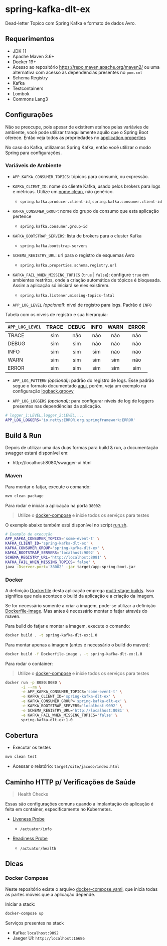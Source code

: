 # spring-kafka-dlt-ex

Dead-letter Topico com Spring Kafka e formato de dados Avro.

## Requerimentos

- JDK 11
- Apache Maven 3.6+
- Docker 19+
- Acesso ao repositório https://repo.maven.apache.org/maven2/ ou uma 
alternativa com acesso às dependências presentes no `pom.xml`
- Schema Registry
- Kafka
- Testcontainers
- Lombok
- Commons Lang3

## Configurações

Não se preocupe, pois apesar de existirem atalhos pelas variávies
de ambiente, você pode utilizar tranquilamente aquilo que o Spring Boot
oferece. Então veja todos as propriedades no 
[application.properties](./src/main/resources/application.properties)

No caso do Kafka, utilizamos Spring Kafka, então você utilizar 
o modo Spring para configurações.

### Variáveis de Ambiente

- `APP_KAFKA_CONSUMER_TOPICS`: tópicos para consumir, ou expressão.
- `KAFKA_CLIENT_ID`: nome do cliente Kafka, usado pelos brokers para logs e 
métricas. Utilize um [nome clean](https://medium.com/coding-skills/clean-code-101-meaningful-names-and-functions-bf450456d90c), não genérico.
  - `spring.kafka.producer.client-id`, `spring.kafka.consumer.client-id`
- `KAFKA_CONSUMER_GROUP`: nome do grupo de consumo que esta aplicação pertence
  - `spring.kafka.consumer.group-id`
- `KAFKA_BOOTSTRAP_SERVERS`: lista de brokers para o cluster Kafka
  - `spring.kafka.bootstrap-servers`
- `SCHEMA_REGISTRY_URL`: url para o registro de esquemas Avro 
  - `spring.kafka.properties.schema.registry.url`
- `KAFKA_FAIL_WHEN_MISSING_TOPICS` (`true` | `false`): configure `true` em
ambientes restritos, onde a criação automática de tópicos é bloqueada.
Assim a aplicação só iniciará se eles existirem.
  - `spring.kafka.listener.missing-topics-fatal`

- `APP_LOG_LEVEL` _(opcional)_: nível de registro para logs. Padrão é `INFO`

Tabela com os níveis de registro e sua hierarquia:

| `APP_LOG_LEVEL` | TRACE  | DEBUG  | INFO   | WARN   | ERROR  |
| --------------- | :----: | :----: | :----: | :----: | :----: |
| TRACE           |  sim   |  não   |  não   |  não   |  não   |
| DEBUG           |  sim   |  sim   |  não   |  não   |  não   |
| INFO            |  sim   |  sim   |  sim   |  não   |  não   |
| WARN            |  sim   |  sim   |  sim   |  sim   |  não   |
| ERROR           |  sim   |  sim   |  sim   |  sim   |  sim   |

- `APP_LOG_PATTERN` _(opcional)_: padrão do registro de logs. Esse padrão
segue o formato documentado [aqui](https://logback.qos.ch/manual/layouts.html),
porém, veja um exemplo na configuração
[logback.groovy](src/main/resources/logback.groovy)

- `APP_LOG_LOGGERS` _(opcional)_: para configurar níveis de log de loggers
presentes nas dependências da aplicação.
```bash
# logger_1:LEVEL,logger_2:LEVEL,...
APP_LOG_LOGGERS='io.netty:ERROR,org.springframework:ERROR'
```

## Build & Run

Depois de utilizar uma das duas formas para build & run, a documentação swagger
estará disponível em:

- http://localhost:8080/swagger-ui.html

### Maven

Para montar o fatjar, execute o comando:

```bash
mvn clean package
```

Para rodar e iniciar a aplicação na porta `38002`:

> Utilize o [docker-compose](./docker-compose.yaml) e inicie todos os serviços
para testes

O exemplo abaixo também está disponível no script [run.sh](./run.sh).

```bash
# Exemplo de execução
APP_KAFKA_CONSUMER_TOPICS='some-event-t' \
KAFKA_CLIENT_ID='spring-kafka-dlt-ex' \
KAFKA_CONSUMER_GROUP='spring-kafka-dlt-ex' \
KAFKA_BOOTSTRAP_SERVERS='localhost:9092' \
SCHEMA_REGISTRY_URL='http://localhost:8081' \
KAFKA_FAIL_WHEN_MISSING_TOPICS='false' \
java -Dserver.port='38002' -jar target/app-spring-boot.jar
```

### Docker

A definição [Dockerfile](./Dockerfile) desta aplicação emprega 
[multi-stage builds](https://docs.docker.com/develop/develop-images/multistage-build/).
Isso significa que nela acontece o build da aplicação e a criação da imagem.

Se for necessário somente a criar a imagem, pode-se utilizar a definição 
[Dockerfile-image](./Dockerfile-image). Mas antes é necessário montar
o fatjar através do maven.

Para build do fatjar e montar a imagem, execute o comando:

```bash
docker build . -t spring-kafka-dlt-ex:1.0
```

Para montar apenas a imagem (antes é necessário o build do maven):

```bash
docker build -f Dockerfile-image . -t spring-kafka-dlt-ex:1.0
```

Para rodar o container:

> Utilize o [docker-compose](./docker-compose.yaml) e inicie todos os serviços
para testes

```bash
docker run -p 8080:8080 \
       -i --rm \
       -e APP_KAFKA_CONSUMER_TOPICS='some-event-t' \
       -e KAFKA_CLIENT_ID='spring-kafka-dlt-ex' \
       -e KAFKA_CONSUMER_GROUP='spring-kafka-dlt-ex' \
       -e KAFKA_BOOTSTRAP_SERVERS='localhost:9092' \
       -e SCHEMA_REGISTRY_URL='http://localhost:8081' \
       -e KAFKA_FAIL_WHEN_MISSING_TOPICS='false' \
       spring-kafka-dlt-ex:1.0
```

## Cobertura

- Executar os testes

```bash
mvn clean test
```

- Acessar o relatório: `target/site/jacoco/index.html`

## Caminho HTTP p/ Verificações de Saúde

> Health Checks

Essas são configurações comuns quando a implantação do aplicação 
é feita em container, especificamente no Kubernetes.

- [Liveness Probe](https://kubernetes.io/docs/tasks/configure-pod-container/configure-liveness-readiness-startup-probes/#define-a-liveness-http-request)
  - `/actuator/info`

- [Readiness Probe](https://kubernetes.io/docs/tasks/configure-pod-container/configure-liveness-readiness-startup-probes/#define-readiness-probes)
  - `/actuator/health`

## Dicas

### Docker Compose

Neste repositório existe o arquivo [docker-compose.yaml](./docker-compose.yaml),
que inicia todas as partes móveis que a aplicação depende.

Iniciar a stack:

```bash
docker-compose up
```

Serviços presentes na stack

- Kafka: `localhost:9092`
- Jaeger UI: `http://localhost:16686`
